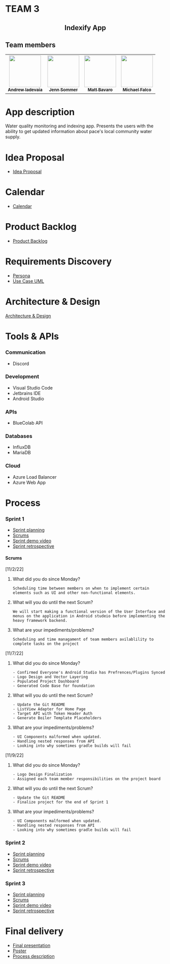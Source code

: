 # TEAM 3

<h2 align="center">Indexify App</h1>

## Team members

<!-- prettier-ignore-start -->
<!-- markdownlint-disable -->
<table>
  <tbody>
    <tr>
      <td align="center"><a href="https://github.com/andrewiadevaia"><img src="https://avatars.githubusercontent.com/u/1499479?v=3?s=100" width="100px;" alt=""/><br /><sub><b>Andrew Iadevaia</b></sub></a><br/></td>
      <td align="center"><a href="https://github.com/jennsommer02"><img src="https://avatars.githubusercontent.com/u/95663014?v=3?s=100" width="100px;" alt=""/><br /><sub><b>Jenn Sommer</b></sub></a><br/></td>
      <td align="center"><a href="https://github.com/Mattbavaro32"><img src="https://avatars.githubusercontent.com/u/93224332?v=3?s=100" width="100px;" alt=""/><br /><sub><b>Matt Bavaro</b></sub></a><br/></td>
      <td align="center"><a href="https://github.com/Falco-code"><img src="https://avatars.githubusercontent.com/u/82824651?v=3?s=100" width="100px;" alt=""/><br /><sub><b>Michael Falco</b></sub></a><br/></td>
    </tr>
  </tbody>
</table>

<!-- markdownlint-restore -->
<!-- prettier-ignore-end -->

# App description
Water quality monitoring and indexing app. Presents the users with the ability to get updated information about pace's local community water supply.

# Idea Proposal
* [Idea Proposal](documents/IdeaProposal.md)

# Calendar
* [Calendar](https://calendar.google.com/calendar/u/0?cid=aXZoMmU3NjhzMjRkdGlxZWYwcXZvbzhxcjBAZ3JvdXAuY2FsZW5kYXIuZ29vZ2xlLmNvbQ)

# Product Backlog
* [Product Backlog](https://docs.google.com/spreadsheets/d/1pazKeT9Bxtusb0r9nfrSDZGlBs2pEJp0zhjorNtGFBg/edit?usp=sharing)

# Requirements Discovery
* [Persona](documents/persona.pdf)
* [Use Case UML](documents/usecase.pdf)

# Architecture & Design
[Architecture & Design]()

# Tools & APIs

### Communication
* Discord

### Development
* Visual Studio Code
* Jetbrains IDE
* Android Studio

### APIs
* BlueColab API

### Databases
* InfluxDB
* MariaDB

### Cloud
* Azure Load Balancer
* Azure Web App

# Process

### Sprint 1

* [Sprint planning](https://docs.google.com/spreadsheets/d/1pazKeT9Bxtusb0r9nfrSDZGlBs2pEJp0zhjorNtGFBg/edit?usp=sharing)
* [Scrums]()
* [Sprint demo video]()
* [Sprint retrospective]()

#### Scrums

[11/2/22]

1. What did you do since Monday? 
    ```
	Scheduling time between members on when to implement certain elements such as UI and other non-functional elements.
    ```
2. What will you do until the next Scrum? 
    ```
	We will start making a functional version of the User Interface and menus on the application in Android studeio before implementing the heavy framework backend.
    ```
3. What are your impediments/problems?
    ```
	Scheduling and time managament of team members avilablility to complete tasks on the project 
    ```

[11/7/22]

1. What did you do since Monday?
    ```
    - Confirmed Everyone's Android Studio has Prefrences/Plugins Synced
    - Logo Design and Vector Layering
    - Populated Project Dashboard
    - Generated Code Base for foundation
    ```
2. What will you do until the next Scrum?
    ```
    - Update the Git README
    - ListView Adapter for Home Page
    - Target API with Token Header Auth
    - Generate Boiler Template Placeholders
    ```
3. What are your impediments/problems?
    ```
    - UI Components malformed when updated.
    - Handling nested responses from API
    - Looking into why sometimes gradle builds will fail
    ```

[11/9/22]

1. What did you do since Monday?
    ```
    - Logo Design Finalization
    - Assigned each team member responsibilities on the project board
    ```
2. What will you do until the next Scrum?
    ```
    - Update the Git README
    - Finalize project for the end of Sprint 1
    ```
3. What are your impediments/problems?
    ```
    - UI Components malformed when updated.
    - Handling nested responses from API
    - Looking into why sometimes gradle builds will fail
    ```

### Sprint 2

* [Sprint planning]()
* [Scrums]()
* [Sprint demo video]()
* [Sprint retrospective]()

### Sprint 3

* [Sprint planning]()
* [Scrums]()
* [Sprint demo video]()
* [Sprint retrospective]()

# Final delivery

* [Final presentation]()
* [Poster]()
* [Process description]()
